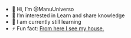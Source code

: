 - 👋 Hi, I’m @ManuUniverso
- 👀 I’m interested in Learn and share knowledge
- 🌱 I am currently still learning
- ⚡ Fun fact: [From here I see my house.](https://github.com/ManuUniverso)

<!---
ManuUniverso/ManuUniverso is a ✨ special ✨ repository because its `README.md` (this file) appears on your GitHub profile.
You can click the Preview link to take a look at your changes.
--->
